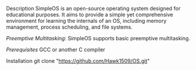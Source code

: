 Description
SimpleOS is an open-source operating system designed for educational purposes. It aims to provide a simple yet comprehensive environment for learning the internals of an OS, including memory management, process scheduling, and file systems.

*Preemptive Multitasking:* SimpleOS supports basic preemptive multitasking.

*Prerequisites*
GCC or another C compiler

Installation
   git clone "https://github.com/Hawk1509/OS.git"

